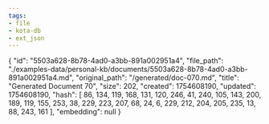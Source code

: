 ```yaml
---
tags:
- file
- kota-db
- ext_json
---
```

{
  "id": "5503a628-8b78-4ad0-a3bb-891a002951a4",
  "file_path": "./examples-data/personal-kb/documents/5503a628-8b78-4ad0-a3bb-891a002951a4.md",
  "original_path": "/generated/doc-070.md",
  "title": "Generated Document 70",
  "size": 202,
  "created": 1754608190,
  "updated": 1754608190,
  "hash": [
    86,
    134,
    119,
    168,
    131,
    120,
    246,
    41,
    240,
    105,
    143,
    200,
    189,
    119,
    155,
    253,
    38,
    229,
    223,
    207,
    68,
    24,
    6,
    229,
    212,
    204,
    205,
    235,
    13,
    88,
    243,
    161
  ],
  "embedding": null
}